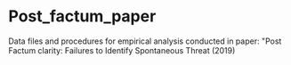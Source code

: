 # Post_factum_paper
Data files and procedures for empirical analysis conducted in paper: "Post Factum clarity: Failures to Identify Spontaneous Threat (2019)
